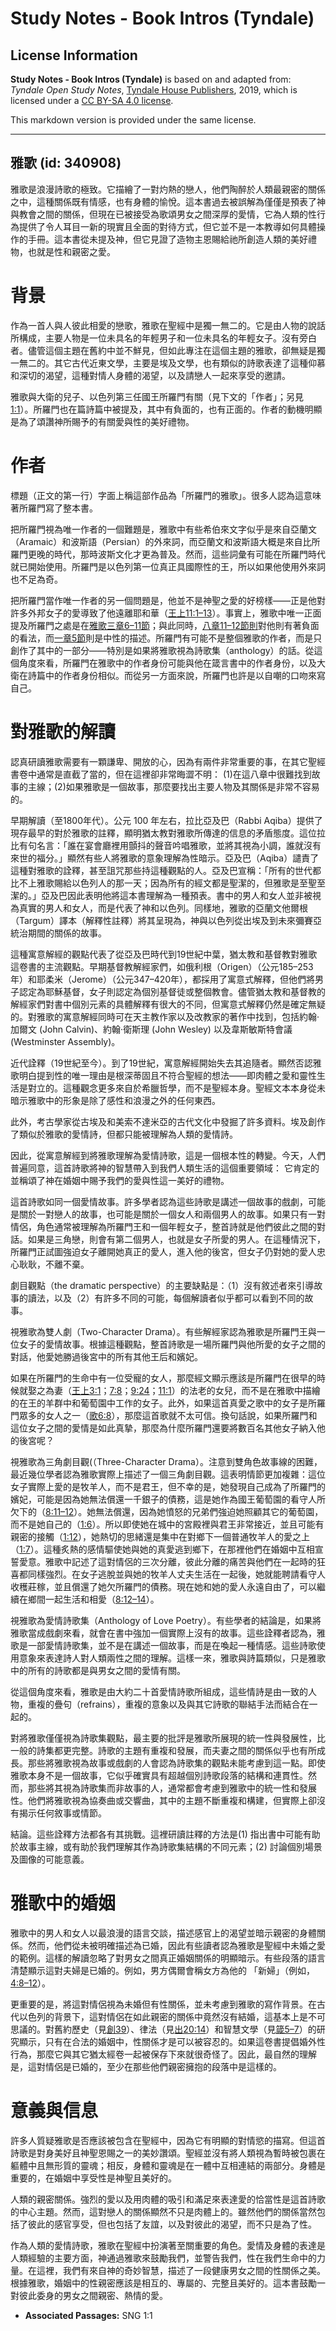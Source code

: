 # Study Notes - Book Intros (Tyndale)

## License Information

**Study Notes - Book Intros (Tyndale)** is based on and adapted from: _Tyndale Open Study Notes_, [Tyndale House Publishers](https://tyndaleopenresources.com/), 2019, which is licensed under a [CC BY-SA 4.0 license](https://creativecommons.org/licenses/by-sa/4.0/legalcode.en).

This markdown version is provided under the same license.



--------------------------------

## 雅歌 (id: 340908)

雅歌是浪漫詩歌的極致。它描繪了一對灼熱的戀人，他們陶醉於人類最親密的關係之中，這種關係既有情感，也有身體的愉悅。這本書過去被誤解為僅僅是預表了神與教會之間的關係，但現在已被接受為歌頌男女之間深厚的愛情，它為人類的性行為提供了令人耳目一新的現實且全面的對待方式，但它並不是一本教導如何具體操作的手冊。這本書從未提及神，但它見證了造物主恩賜給祂所創造人類的美好禮物，也就是性和親密之愛。

背景
==

作為一首人與人彼此相愛的戀歌，雅歌在聖經中是獨一無二的。它是由人物的說話所構成，主要人物是一位未具名的年輕男子和一位未具名的年輕女子。沒有旁白者。儘管這個主題在舊約中並不鮮見，但如此專注在這個主題的雅歌，卻無疑是獨一無二的。其它古代近東文學，主要是埃及文學，也有類似的詩歌表達了這種仰慕和深切的渴望，這種對情人身體的渴望，以及請戀人一起來享受的邀請。

雅歌與大衛的兒子、以色列第三任國王所羅門有關（見下文的「作者」；另見[1:1](https://ref.ly/Song1:1)）。所羅門也在篇詩篇中被提及，其中有負面的，也有正面的。作者的動機明顯是為了頌讚神所賜予的有關愛與性的美好禮物。

作者
==

標題（正文的第一行）字面上稱這部作品為「所羅門的雅歌」。很多人認為這意味著所羅門寫了整本書。

把所羅門視為唯一作者的一個難題是，雅歌中有些希伯來文字似乎是來自亞蘭文（Aramaic）和波斯語（Persian）的外來詞，而亞蘭文和波斯語大概是來自比所羅門更晚的時代，那時波斯文化才更為普及。然而，這些詞彙有可能在所羅門時代就已開始使用。所羅門是以色列第一位真正具國際性的王，所以如果他使用外來詞也不足為奇。

把所羅門當作唯一作者的另一個問題是，他並不是神聖之愛的好榜樣——正是他對許多外邦女子的愛導致了他遠離耶和華（[王上11:1–13](https://ref.ly/1Kgs11:1-1Kgs11:13)）。事實上，雅歌中唯一正面提及所羅門之處是在[雅歌三章6–11節](https://ref.ly/Song3:6-Song3:11)；與此同時，[八章11–12節則](https://ref.ly/Song8:11-Song8:12)對他則有著負面的看法，而[一章5節](https://ref.ly/Song1:5)則是中性的描述。所羅門有可能不是整個雅歌的作者，而是只創作了其中的一部分——特別是如果將雅歌視為詩歌集（anthology）的話。從這個角度來看，所羅門在雅歌中的作者身份可能與他在箴言書中的作者身份，以及大衛在詩篇中的作者身份相似。而從另一方面來說，所羅門也許是以自嘲的口吻來寫自己。

對雅歌的解讀
======

認真研讀雅歌需要有一顆謙卑、開放的心，因為有兩件非常重要的事，在其它聖經書卷中通常是直截了當的，但在這裡卻非常晦澀不明： (1\)在這八章中很難找到故事的主線；(2\)如果雅歌是一個故事，那麼要找出主要人物及其關係是非常不容易的。

早期解讀（至1800年代）。公元 100 年左右，拉比亞及巴（Rabbi Aqiba）提供了現存最早的對於雅歌的註釋，顯明猶太教對雅歌所傳達的信息的矛盾態度。這位拉比有句名言：「誰在宴會廳裡用顫抖的聲音吟唱雅歌，並將其視為小調，誰就沒有來世的福分。」顯然有些人將雅歌的意象理解為性暗示。亞及巴（Aqiba）譴責了這種對雅歌的詮釋，甚至詛咒那些持這種觀點的人。亞及巴宣稱：「所有的世代都比不上雅歌賜給以色列人的那一天；因為所有的經文都是聖潔的，但雅歌是至聖至潔的。」亞及巴因此表明他將這本書理解為一種預表。書中的男人和女人並非被視為真實的男人和女人，而是代表了神和以色列。同樣地，雅歌的亞蘭文他爾根（Targum）譯本（解釋性註釋）將其呈現為，神與以色列從出埃及到未來彌賽亞統治期間的關係的故事。

這種寓意解經的觀點代表了從亞及巴時代到19世紀中葉，猶太教和基督教對雅歌這卷書的主流觀點。早期基督教解經家們，如俄利根（Origen）（公元185–253年）和耶柔米（Jerome）（公元347–420年），都採用了寓意式解釋，但他們將男子認定為耶穌基督，女子則認定為個別基督徒或整個教會。儘管猶太教和基督教的解經家們對書中個別元素的具體解釋有很大的不同，但寓意式解釋仍然是確定無疑的。對雅歌的寓意解經同時可在天主教作家以及改教家的著作中找到，包括約翰‧加爾文 (John Calvin)、約翰‧衛斯理 (John Wesley) 以及韋斯敏斯特會議 (Westminster Assembly)。

近代詮釋（19世紀至今）。到了19世紀，寓意解經開始失去其追隨者。顯然否認雅歌明白提到性的唯一理由是根深蒂固且不符合聖經的想法——即肉體之愛和靈性生活是對立的。這種觀念更多來自於希臘哲學，而不是聖經本身。聖經文本本身從未暗示雅歌中的形象是除了感性和浪漫之外的任何東西。

此外，考古學家從古埃及和美索不達米亞的古代文化中發掘了許多資料。埃及創作了類似於雅歌的愛情詩，但都只能被理解為人類的愛情詩。

因此，從寓意解經到將雅歌理解為愛情詩歌，這是一個根本性的轉變。今天，人們普遍同意，這首詩歌將神的智慧帶入到我們人類生活的這個重要領域： 它肯定的並稱頌了神在婚姻中賜予我們的愛與性這一美好的禮物。

這首詩歌如同一個愛情故事。許多學者認為這些詩歌是講述一個故事的戲劇，可能是關於一對戀人的故事，也可能是關於一個女人和兩個男人的故事。如果只有一對情侶，角色通常被理解為所羅門王和一個年輕女子，整首詩就是他們彼此之間的對話。如果是三角戀，則會有第二個男人，也就是女子所愛的男人。在這種情況下，所羅門正試圖強迫女子離開她真正的愛人，進入他的後宮，但女子仍對她的愛人忠心耿耿，不離不棄。

劇目觀點（the dramatic perspective）的主要缺點是：（1）沒有敘述者來引導故事的讀法，以及（2）有許多不同的可能，每個解讀者似乎都可以看到不同的故事。

視雅歌為雙人劇（Two\-Character Drama）。有些解經家認為雅歌是所羅門王與一位女子的愛情故事。根據這種觀點，整首詩歌是一場所羅門與他所愛的女子之間的對話，他愛她勝過後宮中的所有其他王后和嬪妃。

如果在所羅門的生命中有一位受寵的女人，那麼經文顯示應該是所羅門在很早的時候就娶之為妻（[王上3:1](https://ref.ly/1Kgs3:1)；[7:8](https://ref.ly/1Kgs7:8)；[9:24](https://ref.ly/1Kgs9:24)；[11:1](https://ref.ly/1Kgs11:1)）的法老的女兒，而不是在雅歌中描繪的在王的羊群中和葡萄園中工作的女子。此外，如果這首真愛之歌中的女子是所羅門眾多的女人之一（[歌6:8](https://ref.ly/Song6:8)），那麼這首歌就不太可信。換句話說，如果所羅門和這位女子之間的愛情是如此真摯，那麼為什麼所羅門還要將數百名其他女子納入他的後宮呢？

視雅歌為三角劇目觀(（Three\-Character Drama）。注意到雙角色故事線的困難，最近幾位學者認為雅歌實際上描述了一個三角劇目觀。這表明情節更加複雜：這位女子實際上愛的是牧羊人，而不是君王，但不幸的是，她發現自己成為了所羅門的嬪妃，可能是因為她無法償還一千銀子的債務，這是她作為國王葡萄園的看守人所欠下的（[8:11–12](https://ref.ly/Song8:11-Song8:12)）。她無法償還，因為她憤怒的兄弟們強迫她照顧其它的葡萄園，而不是她自己的（[1:6](https://ref.ly/Song1:6)）。所以即使她在城中的宮殿裡與君王非常接近，並且可能有親密的接觸（[1:12](https://ref.ly/Song1:12)），她熱切的思緒還是集中在對鄉下一個普通牧羊人的愛之上（[1:7](https://ref.ly/Song1:7)）。這種炙熱的感情驅使她與她的真愛逃到鄉下，在那裡他們在婚姻中互相宣誓愛意。雅歌中記述了這對情侶的三次分離，彼此分離的痛苦與他們在一起時的狂喜都同樣強烈。在女子逃脫並與她的牧羊人丈夫生活在一起後，她就能聘請看守人收穫莊稼，並且償還了她欠所羅門的債務。現在她和她的愛人永遠自由了，可以繼續在鄉間一起生活和相愛（[8:12–14](https://ref.ly/Song8:12-Song8:14)）。

視雅歌為愛情詩歌集（Anthology of Love Poetry）。有些學者的結論是，如果將雅歌當成戲劇來看，就會在書中強加一個實際上沒有的故事。這些詮釋者認為，雅歌是一部愛情詩歌集，並不是在講述一個故事，而是在喚起一種情感。這些詩歌使用意象來表達詩人對人類兩性之間的理解。這樣一來，雅歌與詩篇類似，只是雅歌中的所有的詩歌都是與男女之間的愛情有關。

從這個角度來看，雅歌是由大約二十首愛情詩歌所組成，這些情詩是由一致的人物，重複的疊句（refrains），重複的意象以及與其它詩歌的聯結手法而結合在一起的。

對將雅歌僅僅視為詩歌集觀點，最主要的批評是雅歌所展現的統一性與發展性，比一般的詩集都更完整。詩歌的主題有重複和發展，而夫妻之間的關係似乎也有所成長。那些將雅歌視為故事或戲劇的人會認為詩歌集的觀點未能考慮到這一點。即使雅歌本身不是一個故事，它似乎確實具有超越個別詩歌段落的結構和連貫性。然而，那些將其視為詩歌集而非故事的人，通常都會考慮到雅歌中的統一性和發展性。他們將雅歌視為協奏曲或交響曲，其中的主題不斷重複和構建，但實際上卻沒有揭示任何敘事或情節。

結論。這些詮釋方法都各有其挑戰。這裡研讀註釋的方法是(1\) 指出書中可能有助於故事主線，或有助於我們理解其作為詩歌集結構的不同元素；(2\) 討論個別場景及圖像的可能意義。

雅歌中的婚姻
======

雅歌中的男人和女人以最浪漫的語言交談，描述感官上的渴望並暗示親密的身體關係。然而，他們從未被明確描述為已婚，因此有些讀者認為雅歌是聖經中未婚之愛的範例。這樣的解讀忽略了對男女之間真正婚姻關係的明顯暗示。有些段落的語言清楚顯示這對夫婦是已婚的。例如，男方偶爾會稱女方為他的 「新婦」（例如，[4:8–12](https://ref.ly/Song4:8-Song4:12)）。

更重要的是，將這對情侶視為未婚但有性關係，並未考慮到雅歌的寫作背景。在古代以色列的背景下，這對情侶在如此親密的關係中竟然沒有結婚，這基本上是不可思議的。對舊約歷史（見[創39](https://ref.ly/Gen39:1-Gen39:23)）、律法（見[出20:14](https://ref.ly/Exod20:14)）和智慧文學（見[箴5–7](https://ref.ly/Prov5:1-Prov7:13)）的研究顯示，只有在合法的婚姻中，性關係才是可以被容忍的。如果這卷書提倡婚外性行為，那麼它與其它猶太經卷一起被保存下來就很奇怪了。因此，最自然的理解是，這對情侶是已婚的，至少在那些他們親密擁抱的段落中是這樣的。

意義與信息
=====

許多人質疑雅歌是否應該被包含在聖經中，因為它有明顯的對情慾的描寫。但這首詩歌是對身美好且神聖恩賜之一的美妙讚頌。聖經並沒有將人類視為暫時被包裹在軀體中且無形質的靈魂；相反，身體和靈魂是在一體中互相連結的兩部分。身體是重要的，在婚姻中享受性是神聖且美好的。

人類的親密關係。強烈的愛以及用肉體的吸引和滿足來表達愛的恰當性是這首詩歌的中心主題。然而，這對戀人的關係顯然不只是肉體上的。雖然他們的關係當然包括了彼此的感官享受，但也包括了友誼，以及對彼此的渴望，而不只是為了性。

作為人類的愛情詩歌，雅歌在聖經中扮演著至關重要的角色。愛情及身體的表達是人類經驗的主要方面，神通過雅歌來鼓勵我們，並警告我們，性在我們生命中的力量。在這裡，我們有來自神的奇妙智慧，描述了一段健康男女之間的性關係之美。根據雅歌，婚姻中的性親密應該是相互的、專屬的、完整且美好的。這本書鼓勵一對彼此委身的男女之間親密、熱情的愛。

* **Associated Passages:** SNG 1:1

